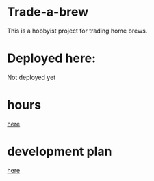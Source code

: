 # Trade-a-brew

This is a hobbyist project for trading home brews.

# Deployed here:

Not deployed yet 

# hours

[here](./documentation/hours.md)

# development plan

[here](./documentation/development_plan.md)


